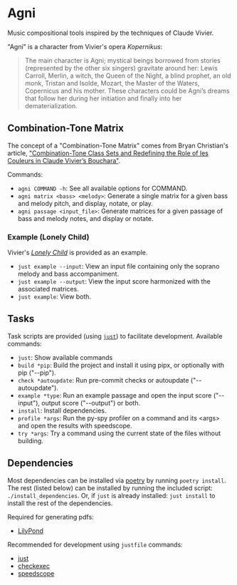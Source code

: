 # Agni

Music compositional tools inspired by the techniques of Claude Vivier.

"Agni" is a character from Vivier's opera _Kopernikus_:

> The main character is Agni; mystical beings borrowed from stories (represented
> by the other six singers) gravitate around her: Lewis Carroll, Merlin, a witch,
> the Queen of the Night, a blind prophet, an old monk, Tristan and Isolde,
> Mozart, the Master of the Waters, Copernicus and his mother. These characters
> could be Agni’s dreams that follow her during her initiation and finally into
> her dematerialization.

## Combination-Tone Matrix

The concept of a "Combination-Tone Matrix" comes from Bryan Christian's article,
["Combination-Tone Class Sets and Redefining the Role of les Couleurs in Claude Vivier’s Bouchara"](https://mtosmt.org/issues/mto.14.20.2/mto.14.20.2.christian.html).

Commands:

- `agni COMMAND -h`: See all available options for COMMAND.
- `agni matrix <bass> <melody>`: Generate a single matrix for a given bass
  and melody pitch, and display, notate, or play.
- `agni passage <input_file>`: Generate matrices for a given passage of bass
  and melody notes, and display or notate.

### Example (Lonely Child)

Vivier's [_Lonely Child_](https://www.boosey.com/cr/music/Claude-Vivier-Lonely-Child/47752 "Lonely Child")
is provided as an example.

- `just example --input`: View an input file containing only the soprano melody
  and bass accompaniment.
- `just example --output`: View the input score harmonized with the associated
  matrices.
- `just example`: View both.

## Tasks

Task scripts are provided (using [`just`](https://just.systems/man/en/ "just"))
to facilitate development. Available commands:

- `just`: Show available commands
- `build *pip`: Build the project and install it using pipx, or optionally with
  pip ("--pip").
- `check *autoupdate`: Run pre-commit checks or autoupdate ("--autoupdate").
- `example *type`: Run an example passage and open the input score ("--input"),
  output score ("--output") or both.
- `install`: Install dependencies.
- `profile *args`: Run the py-spy profiler on a command and its \<args\> and open
  the results with speedscope.
- `try *args`: Try a command using the current state of the files without
  building.

## Dependencies

Most dependencies can be installed via [poetry](https://python-poetry.org/ "poetry")
by running `poetry install`. The rest (listed below) can be installed by running
the included script: `./install_dependencies`. Or, if `just` is already
installed: `just install` to install the rest of the dependencies.

Required for generating pdfs:

- [LilyPond](https://lilypond.org/ "lilypond")

Recommended for development using `justfile` commands:

- [just](https://just.systems/man/en/ "just")
- [checkexec](https://github.com/kurtbuilds/checkexec "checkexec")
- [speedscope](https://github.com/jlfwong/speedscope "speedscope")
